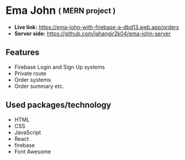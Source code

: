 # Ema John <sub><sup>( MERN project )<sup/><sub/>
* **Live link:** https://ema-john-with-firebase-a-dbd13.web.app/orders
* **Server side:** https://github.com/jahangir2k04/ema-john-server
## Features
* Firebase Login and Sign Up systems
* Private route
* Order systems
* Order summary etc.
## Used packages/technology
* HTML
* CSS
* JavaScript
* React
* firebase
* Font Awesome
